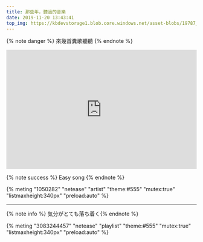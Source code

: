 ```yaml
---
title: 那些年，聽過的音樂
date: 2019-11-20 13:43:41
top_img: https://kbdevstorage1.blob.core.windows.net/asset-blobs/19787_en_1
---
```

{% note danger %} 來幾首糞歌聽聽 {% endnote %}
<iframe width="100%" height="315" src="https://www.youtube.com/embed/videoseries?list=PLDycc0WsoVlsHytrNNcaq2PbosdBY3WHV" frameborder="0" allow="accelerometer; autoplay; encrypted-media; gyroscope; picture-in-picture" allowfullscreen></iframe>


{% note success %} Easy song {% endnote %}

{% meting "1050282" "netease" "artist" "theme:#555" "mutex:true" "listmaxheight:340px" "preload:auto" %}

------


{% note info %} 気分がとても落ち着く{% endnote %}

{% meting "3083244457" "netease" "playlist" "theme:#555" "mutex:true" "listmaxheight:340px" "preload:auto" %}
